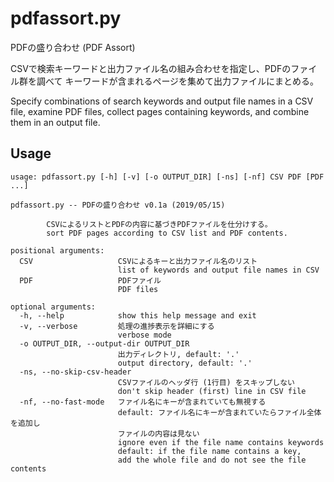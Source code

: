 # pdfassort.py

PDFの盛り合わせ (PDF Assort)

CSVで検索キーワードと出力ファイル名の組み合わせを指定し、PDFのファイル群を調べて
キーワードが含まれるページを集めて出力ファイルにまとめる。

Specify combinations of search keywords and output file names in a CSV file,
examine PDF files, collect pages containing keywords,
and combine them in an output file.

## Usage

```text
usage: pdfassort.py [-h] [-v] [-o OUTPUT_DIR] [-ns] [-nf] CSV PDF [PDF ...]

pdfassort.py -- PDFの盛り合わせ v0.1a (2019/05/15)

        CSVによるリストとPDFの内容に基づきPDFファイルを仕分けする。
        sort PDF pages according to CSV list and PDF contents.

positional arguments:
  CSV                   CSVによるキーと出力ファイル名のリスト
                        list of keywords and output file names in CSV
  PDF                   PDFファイル
                        PDF files

optional arguments:
  -h, --help            show this help message and exit
  -v, --verbose         処理の進捗表示を詳細にする
                        verbose mode
  -o OUTPUT_DIR, --output-dir OUTPUT_DIR
                        出力ディレクトリ, default: '.'
                        output directory, default: '.'
  -ns, --no-skip-csv-header
                        CSVファイルのヘッダ行 (1行目) をスキップしない
                        don't skip header (first) line in CSV file
  -nf, --no-fast-mode   ファイル名にキーが含まれていても無視する
                        default: ファイル名にキーが含まれていたらファイル全体を追加し
                        ファイルの内容は見ない
                        ignore even if the file name contains keywords
                        default: if the file name contains a key,
                        add the whole file and do not see the file contents
```
